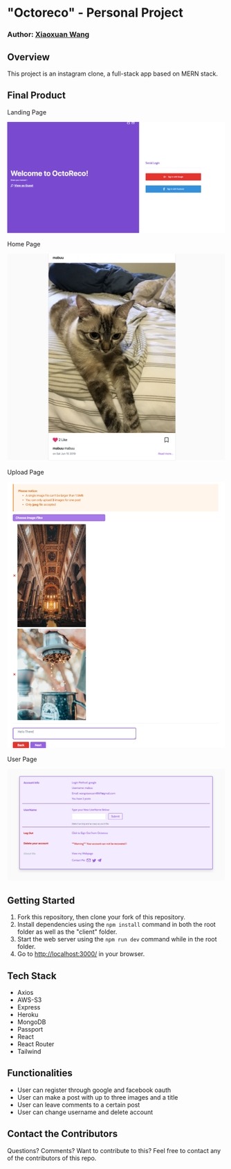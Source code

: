 # "Octoreco" - Personal Project

### Author: [Xiaoxuan Wang](https://github.com/wangxx1412)

## Overview

This project is an instagram clone, a full-stack app based on MERN stack.

## Final Product

Landing Page

!["Landing Page"](https://github.com/wangxx1412/octoreco/blob/master/docs/octoreco-home.png?raw=true)

Home Page

!["Home Page"](https://github.com/wangxx1412/octoreco/blob/master/docs/octoreco-post.png?raw=true)

Upload Page

!["Upload Page"](https://github.com/wangxx1412/octoreco/blob/master/docs/octoreco-upload.png?raw=true)

User Page

!["User Page"](https://github.com/wangxx1412/octoreco/blob/master/docs/octoreco-user.png?raw=true)

## Getting Started

1. Fork this repository, then clone your fork of this repository.
2. Install dependencies using the `npm install` command in both the root folder as well as the "client" folder.
3. Start the web server using the `npm run dev` command while in the root folder.
4. Go to <http://localhost:3000/> in your browser.

## Tech Stack

- Axios
- AWS-S3
- Express
- Heroku
- MongoDB
- Passport
- React
- React Router
- Tailwind

## Functionalities

- User can register through google and facebook oauth
- User can make a post with up to three images and a title
- User can leave comments to a certain post
- User can change username and delete account

## Contact the Contributors

Questions? Comments? Want to contribute to this? Feel free to contact any of the contributors of this repo.
